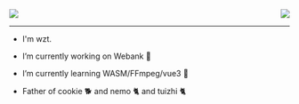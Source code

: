 <img src="https://github-readme-stats.vercel.app/api?username=genuifx&show_icons=true&theme=vue" />
<img align="right" src="https://github-readme-stats.vercel.app/api/top-langs/?username=genuifx&layout=compact" style="display: block; margin: 0 auto;" />

<hr />



- I'm wzt.

- I’m currently working on Webank 🔭

- I’m currently learning WASM/FFmpeg/vue3 🤔

- Father of cookie 🐕 and nemo 🐈 and tuizhi 🐈 




<!--
**Genuifx/Genuifx** is a ✨ _special_ ✨ repository because its `README.md` (this file) appears on your GitHub profile.

Here are some ideas to get you started:

- 🔭 I’m currently working on ...
- 🌱 I’m currently learning ...
- 👯 I’m looking to collaborate on ...
- 🤔 I’m looking for help with ...
- 💬 Ask me about ...
- 📫 How to reach me: ...
- 😄 Pronouns: ...
- ⚡ Fun fact: ...
-->
